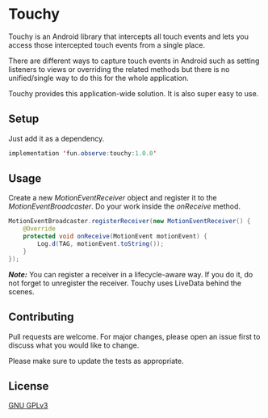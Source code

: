 # Touchy

Touchy is an Android library that intercepts all touch events and lets you access those intercepted touch events from a single place.

There are different ways to capture touch events in Android such as setting listeners to views or overriding the related methods but there is no unified/single way to do this for the whole application. 

Touchy provides this application-wide solution. It is also super easy to use.

## Setup

Just add it as a dependency.

```Java
implementation 'fun.observe:touchy:1.0.0'
```

## Usage

Create a new *MotionEventReceiver* object and register it to the *MotionEventBroadcaster*. Do your work inside the *onReceive* method.

```Java
MotionEventBroadcaster.registerReceiver(new MotionEventReceiver() {
    @Override
    protected void onReceive(MotionEvent motionEvent) {
        Log.d(TAG, motionEvent.toString());
    }
});

```

***Note:*** You can register a receiver in a lifecycle-aware way. If you do it, do not forget to unregister the receiver. Touchy uses LiveData behind the scenes.

## Contributing
Pull requests are welcome. For major changes, please open an issue first to discuss what you would like to change.

Please make sure to update the tests as appropriate.

## License
[GNU GPLv3](https://choosealicense.com/licenses/gpl-3.0/)
